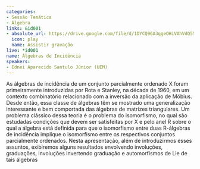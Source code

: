 ```yaml
---
categories:
- Sessão Temática
- Álgebra
links: &id001
- absolute_url: https://drive.google.com/file/d/1DYCQ96A3ggeOHiVAhVdQ55aWb--Qn_-R/view?usp=sharing
  icon: play
  name: Assistir gravação
live: *id001
name: Álgebras de Incidência
speakers:
- Ednei Aparecido Santulo Júnior (UEM)
---
```


As álgebras de incidência de um conjunto parcialmente ordenado X foram primeiramente introduzidas por Rota e Stanley, na década de 1960, em um contexto combinatório relacionado com a inversão da aplicação de Möbius. Desde então, essa classe de álgebras têm se mostrado uma generalização interessante e bem comportada das álgebras de matrizes triangulares. Um problema clássico dessa teoria é o problema do isomorfismo, no qual são estudadas condições que devem ser satisfeitas por X e pelo anel R sobre o qual a álgebra está definida para que o isomorfismo entre duas R-álgebras de incidência implique o isomorfismo entre os respectivos conjuntos parcialmente ordenados. Nesta apresentação, além de introduzirmos esses assuntos, exibiremos alguns resultados envolvendo involuções, graduações, involuções invertendo graduação e automorfismos de Lie de tais álgebras